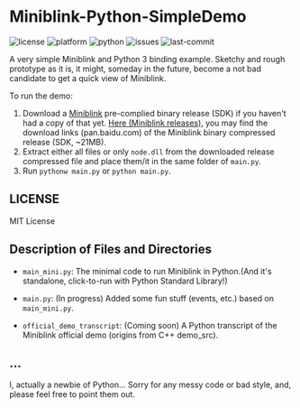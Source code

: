 # Miniblink-Python-SimpleDemo
![license](https://img.shields.io/github/license/ynyyn/Miniblink-Python-SimpleDemo)
![platform](https://img.shields.io/badge/platform-Windows-007fe2)
![python](https://img.shields.io/badge/python-3.6%20|%203.7%20@%2032%20bit-blue)
![issues](https://img.shields.io/github/issues/ynyyn/Miniblink-Python-SimpleDemo)
![last-commit](https://img.shields.io/github/last-commit/ynyyn/Miniblink-Python-SimpleDemo)

A very simple Miniblink and Python 3 binding example. Sketchy and rough prototype as it is, it might, someday in the future, become a not bad candidate to get a quick view of Miniblink.

To run the demo: 

1. Download a [Miniblink](https://github.com/weolar/miniblink49) pre-complied binary release (SDK) if you haven't had a copy of that yet.  [Here (Miniblink releases)](https://github.com/weolar/miniblink49/releases), you may find the download links (pan.baidu.com) of the Miniblink binary compressed release (SDK, ~21MB).
2. Extract either all files or only `node.dll` from the downloaded release compressed file and place them/it in the same folder of `main.py`.
3. Run `pythonw main.py` or `python main.py`.

## LICENSE

MIT License

## Description of Files and Directories

* `main_mini.py`: The minimal code to run Miniblink in Python.(And it's standalone, click-to-run with Python Standard Library!)
* `main.py`: (In progress) Added some fun stuff (events, etc.) based on `main_mini.py`.

* `official_demo_transcript`: (Coming soon) A Python transcript of the Miniblink official demo (origins from C++ demo_src).

## ...

I, actually a newbie of Python... Sorry for any messy code or bad style, and, please feel free to point them out.
